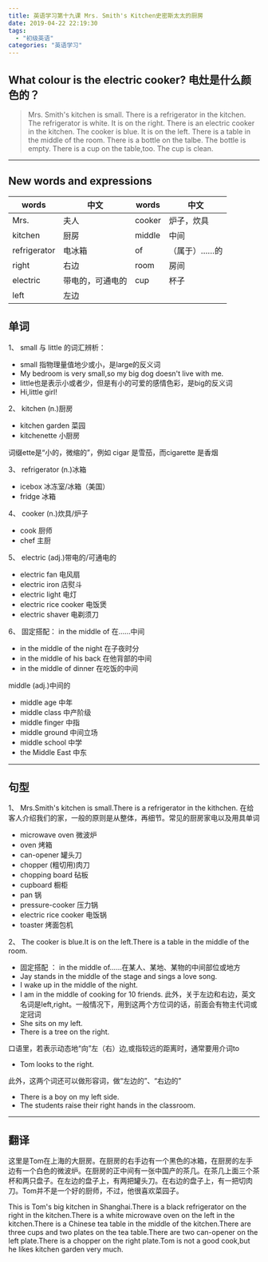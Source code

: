 ```yaml
---
title: 英语学习第十九课 Mrs. Smith's Kitchen史密斯太太的厨房
date: 2019-04-22 22:19:30
tags: 
  - "初级英语"
categories: "英语学习"
---
```


## What colour is the electric cooker? 电灶是什么颜色的？

> Mrs. Smith's kitchen is small.
> There is a refrigerator in the kitchen.
> The refrigerator is white.
> It is on the right.
> There is an electric cooker in the kitchen.
> The cooker is blue.
> It is on the left.
> There is a table in the middle of the room.
> There is a bottle on the talbe.
> The bottle is empty.
> There is a cup on the table,too.
> The cup is clean.
---

## New words and expressions
words | 中文 | words | 中文
--- | --- | --- | ---
Mrs. | 夫人 | cooker | 炉子，炊具
kitchen | 厨房 | middle | 中间
refrigerator | 电冰箱 | of | （属于）……的
right | 右边 | room | 房间
electric | 带电的，可通电的 | cup | 杯子
left | 左边

## 单词
1、 small 与 little 的词汇辨析：
- small 指物理量值地少或小，是large的反义词
 - My bedroom is very small,so my big dog doesn't live with me.
- little也是表示小或者少，但是有小的可爱的感情色彩，是big的反义词
 - Hi,little girl!

2、 kitchen (n.)厨房
- kitchen garden 菜园
- kitchenette 小厨房

词缀ette是“小的，微缩的”，例如 cigar 是雪茄，而cigarette 是香烟

3、 refrigerator (n.)冰箱
- icebox 冰冻室/冰箱（美国）
- fridge 冰箱

4、 cooker (n.)炊具/炉子
- cook 厨师
- chef 主厨

5、 electric (adj.)带电的/可通电的
- electric fan 电风扇
- electric iron 店熨斗
- electric light 电灯
- electric rice cooker 电饭煲
- electric shaver 电剃须刀

6、 固定搭配： in the middle of 在……中间
- in the middle of the night 在子夜时分
- in the middle of his back 在他背部的中间
- in the middle of dinner 在吃饭的中间

middle (adj.)中间的
- middle age 中年
- middle class 中产阶级
- middle finger 中指
- middle ground 中间立场
- middle school 中学
- the Middle East 中东

---

## 句型
1、 Mrs.Smith's kitchen is small.There is a refrigerator in the kithchen.
在给客人介绍我们的家，一般的原则是从整体，再细节。常见的厨房家电以及用具单词
- microwave oven 微波炉
- oven 烤箱
- can-opener 罐头刀
- chopper (粗切用)肉刀
- chopping board 砧板
- cupboard 橱柜
- pan 锅
- pressure-cooker 压力锅
- electric rice cooker 电饭锅
- toaster 烤面包机

2、 The cooker is blue.It is on the left.There is a table in the middle of the room.
- 固定搭配 ： in the middle of……在某人、某地、某物的中间部位或地方
- Jay stands in the middle of the stage and sings a love song.
- I wake up in the middle of the night.
- I am in the middle of cooking for 10 friends.
此外，关于左边和右边，英文名词是left,right。一般情况下，用到这两个方位词的话，前面会有物主代词或定冠词
- She sits on my left.
- There is a tree on the right.

口语里，若表示动态地“向”左（右）边,或指较远的距离时，通常要用介词to
- Tom looks to the right.

此外，这两个词还可以做形容词，做“左边的”、“右边的”
- There is a boy on my left side.
- The students raise their right hands in the classroom.

---

## 翻译
 这里是Tom在上海的大厨房。在厨房的右手边有一个黑色的冰箱，在厨房的左手边有一个白色的微波炉。在厨房的正中间有一张中国产的茶几。在茶几上面三个茶杯和两只盘子。在左边的盘子上，有两把罐头刀。在右边的盘子上，有一把切肉刀。Tom并不是一个好的厨师，不过，他很喜欢菜园子。


 This is Tom's big kitchen in Shanghai.There is a black refrigerator on the right in the kitchen.There is a white microwave oven on the left in the kitchen.There is a Chinese tea table in the middle of the kitchen.There are three cups and two plates on the tea table.There are two  can-opener on the left plate.There is a chopper on the right plate.Tom is not a good cook,but he likes kitchen garden very much.







